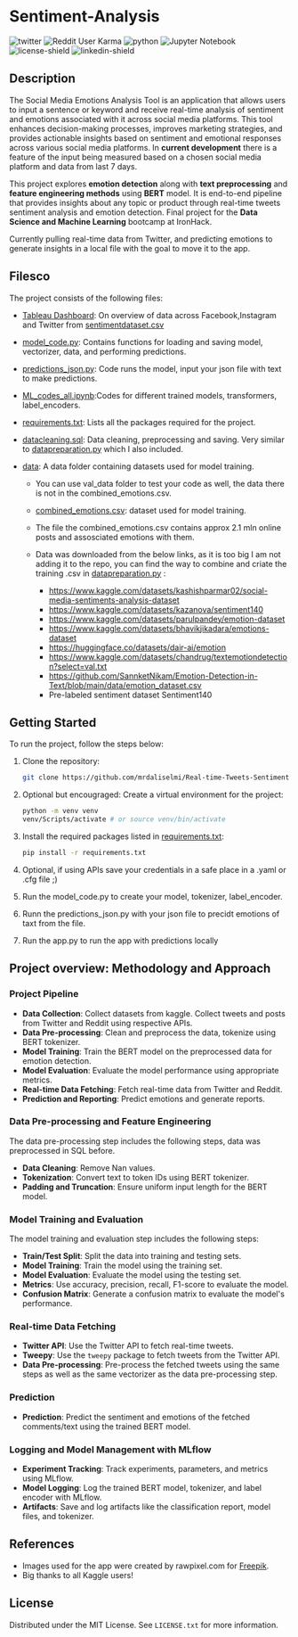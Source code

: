 # Sentiment-Analysis

![twitter](https://img.shields.io/badge/Twitter-1DA1F2?style=for-the-badge&logo=twitter&logoColor=white)
![Reddit User Karma](https://img.shields.io/reddit/user-karma/combined/badge?style=for-the-badge&logo=Reddit&logoColor=%23FF5700)
![python](https://img.shields.io/badge/Python-3776AB?style=for-the-badge&logo=python&logoColor=white)
![Jupyter Notebook](https://img.shields.io/badge/jupyter-%23FA0F00.svg?style=for-the-badge&logo=jupyter&logoColor=white)
![license-shield](https://img.shields.io/github/license/othneildrew/Best-README-Template.svg?style=for-the-badge)
![linkedin-shield](https://img.shields.io/badge/-LinkedIn-black.svg?style=for-the-badge&logo=linkedin&colorB=555)


<!-- DESCRIPTION -->
## Description

The Social Media Emotions Analysis Tool is an application that allows users to input a sentence or keyword and receive real-time analysis of sentiment and emotions associated with it across social media platforms. This tool enhances decision-making processes, improves marketing strategies, and provides actionable insights based on sentiment and emotional responses across various social media platforms. In **current development** there is a feature of the input being measured based on a chosen social media platform and data from last 7 days.

This project explores  **emotion detection** along with **text preprocessing** and **feature engineering methods** using **BERT** model.
It is end-to-end pipeline that provides insights about any topic or product through real-time tweets sentiment analysis and emotion detection.
Final project for the **Data Science and Machine Learning**  bootcamp at IronHack.

Currently pulling real-time data from Twitter, and predicting emotions to generate insights in a local file with the goal to move it to the app.

## Filesco

The project consists of the following files:

- [Tableau Dashboard](https://public.tableau.com/shared/CTPSRXFT6?:display_count=n&:origin=viz_share_link): On overview of data across Facebook,Instagram and Twitter from [sentimentdataset.csv](data\sentimentdataset.csv)

- [model_code.py](/model_code.py): Contains functions for loading and saving model, vectorizer, data, and performing predictions.

- [predictions_json.py](/predictions_json.py): Code runs the model, input your json file with text to make predictions.
   
- [ML_codes_all.ipynb](/ML_codes_all.ipynb):Codes for different trained models, transformers, label_encoders.
   
- [requirements.txt](/requirements.txt): Lists all the packages required for the project.
- [datacleaning.sql](datacleaning.sql): Data cleaning, preprocessing and saving. Very similar to [datapreparation.py](data_preparation.py) which I also included.

- [data](/data): A data folder containing datasets used for model training.
    * You can use val_data folder to test your code as well, the data there is not in the combined_emotions.csv.
    * [combined_emotions.csv](data/combined_emotions.csv): dataset used for model training.
    * The file the combined_emotions.csv contains approx 2.1 mln online posts and assosciated emotions with them.
    * Data was downloaded from the below links, as it is too big I am not adding it to the repo, you can find the way to combine and criate the training .csv in [datapreparation.py](data_preparation.py) :

        * https://www.kaggle.com/datasets/kashishparmar02/social-media-sentiments-analysis-dataset
        * https://www.kaggle.com/datasets/kazanova/sentiment140
        * https://www.kaggle.com/datasets/parulpandey/emotion-dataset
        * https://www.kaggle.com/datasets/bhavikjikadara/emotions-dataset
        * https://huggingface.co/datasets/dair-ai/emotion
        * https://www.kaggle.com/datasets/chandrug/textemotiondetection?select=val.txt
        * https://github.com/SannketNikam/Emotion-Detection-in-Text/blob/main/data/emotion_dataset.csv
        * Pre-labeled sentiment dataset Sentiment140



## Getting Started

To run the project, follow the steps below:

1. Clone the repository:

    ```bash
    git clone https://github.com/mrdaliselmi/Real-time-Tweets-Sentiment-Analysis-and-Emotion-Detection-Pipeline
    ```

2. Optional but encougraged: Create a virtual environment for the project:
    
    ```bash
    python -m venv venv
    venv/Scripts/activate # or source venv/bin/activate
    ```
3. Install the required packages listed in [requirements.txt](requirements.txt):
    
    ```bash
    pip install -r requirements.txt
    ```
   
4. Optional, if using APIs save your credentials in a safe place in a .yaml or .cfg file ;) 

5. Run the model_code.py to create your model, tokenizer, label_encoder.

6. Runn the predictions_json.py with your json file to precidt emotions of taxt from the file.

6. Run the app.py to run the app with predictions locally

<!-- PROJECT OVERVIEW: METHODOLOGY AND APPROACH -->
## Project overview: Methodology and Approach

### Project Pipeline
- **Data Collection**: Collect datasets from kaggle. Collect tweets and posts from Twitter and Reddit using respective APIs.
- **Data Pre-processing**: Clean and preprocess the data, tokenize using BERT tokenizer.
- **Model Training**: Train the BERT model on the preprocessed data for emotion detection.
- **Model Evaluation**: Evaluate the model performance using appropriate metrics.
- **Real-time Data Fetching**: Fetch real-time data from Twitter and Reddit.
- **Prediction and Reporting**: Predict emotions and generate reports.

### Data Pre-processing and Feature Engineering

The data pre-processing step includes the following steps, data was preprocessed in SQL before.
- **Data Cleaning**: Remove Nan values.
- **Tokenization**: Convert text to token IDs using BERT tokenizer.
- **Padding and Truncation**: Ensure uniform input length for the BERT model.

### Model Training and Evaluation

The model training and evaluation step includes the following steps:
- **Train/Test Split**: Split the data into training and testing sets.
- **Model Training**: Train the model using the training set.
- **Model Evaluation**: Evaluate the model using the testing set.
- **Metrics**: Use accuracy, precision, recall, F1-score to evaluate the model.
- **Confusion Matrix**: Generate a confusion matrix to evaluate the model's performance.

### Real-time Data Fetching

- **Twitter API**: Use the Twitter API to fetch real-time tweets.
- **Tweepy**: Use the `tweepy` package to fetch tweets from the Twitter API.
- **Data Pre-processing**: Pre-process the fetched tweets using the same steps as well as the same vectorizer as the data pre-processing step.

### Prediction

- **Prediction**: Predict the sentiment and emotions of the fetched comments/text using the trained BERT model.
  
### Logging and Model Management with MLflow
- **Experiment Tracking**: Track experiments, parameters, and metrics using MLflow.
- **Model Logging**: Log the trained BERT model, tokenizer, and label encoder with MLflow.
- **Artifacts**: Save and log artifacts like the classification report, model files, and tokenizer.

## References

- Images used for the app were created by rawpixel.com for [Freepik](https://www.freepik.com/author/rawpixel-com).
- Big thanks to all Kaggle users!

<!-- LICENSE -->
## License

Distributed under the MIT License. See `LICENSE.txt` for more information.
